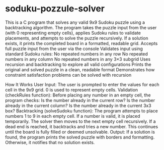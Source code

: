 # soduku-pozzule-solver
This is a C program that solves any valid 9x9 Sudoku puzzle using a backtracking algorithm. The program takes the puzzle input from the user (with 0 representing empty cells), applies Sudoku rules to validate placements, and attempts to solve the puzzle recursively. If a solution exists, it prints the completed board in a formatted, readable grid.
Accepts full puzzle input from the user via the console
     Validates input using standard Sudoku rules:
        No repeated numbers in any row
        No repeated numbers in any column
        No repeated numbers in any 3×3 subgrid
    Uses recursion and backtracking to explore all valid configurations
    Prints the original and solved puzzle in a clean, readable format
    Demonstrates how constraint satisfaction problems can be solved with recursion

How It Works
    User Input:
    The user is prompted to enter the values for each cell in the 9x9 grid. 0 is used to represent empty cells.
    Validation (checkRules function):
    Before placing any number in an empty cell, the program checks:
        Is the number already in the current row?
        Is the number already in the current column?
        Is the number already in the current 3x3 box?
    Backtracking (solveSudoku function):
        The program attempts to place numbers 1 to 9 in each empty cell.
        If a number is valid, it is placed temporarily.
        The solver then moves to the next empty cell recursively.
        If a dead end is reached, it backtracks and tries a new number.
        This continues until the board is fully filled or deemed unsolvable.
    Output:
    If a solution is found, the program prints the solved puzzle with borders and formatting. Otherwise, it notifies that no solution exists.
